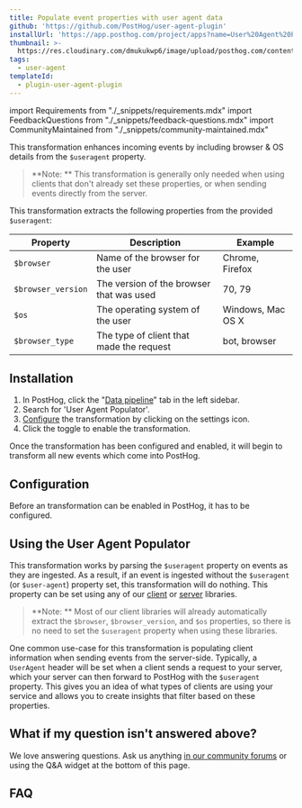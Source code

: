 ```yaml
---
title: Populate event properties with user agent data
github: 'https://github.com/PostHog/user-agent-plugin'
installUrl: 'https://app.posthog.com/project/apps?name=User%20Agent%20Populator'
thumbnail: >-
  https://res.cloudinary.com/dmukukwp6/image/upload/posthog.com/contents/cdp/thumbnails/user-agent-enhancer.png
tags:
  - user-agent
templateId: 
  - plugin-user-agent-plugin
---
```


import Requirements from "./_snippets/requirements.mdx"
import FeedbackQuestions from "./_snippets/feedback-questions.mdx"
import CommunityMaintained from "./_snippets/community-maintained.mdx"

This transformation enhances incoming events by including browser & OS details from the `$useragent` property.

> **Note: ** This transformation is generally only needed when using clients that don't already set these properties, or when sending events directly from the server.

This transformation extracts the following properties from the provided `$useragent`:

| Property | Description | Example|
| --- | --- | --- |
| `$browser` | Name of the browser for the user | Chrome, Firefox |
| `$browser_version` | The version of the browser that was used | 70, 79 |
| `$os` | The operating system of the user | Windows, Mac OS X |
| `$browser_type` | The type of client that made the request | bot, browser |

<Requirements />

## Installation

1. In PostHog, click the "[Data pipeline](https://us.posthog.com/pipeline)" tab in the left sidebar.
2. Search for 'User Agent Populator'.
3. [Configure](#configure) the transformation by clicking on the settings icon.
4. Click the toggle to enable the transformation.

Once the transformation has been configured and enabled, it will begin to transform all new events which come into PostHog.

## Configuration

Before an transformation can be enabled in PostHog, it has to be configured.

<AppParameters />

## Using the User Agent Populator

This transformation works by parsing the `$useragent` property on events as they are ingested.
As a result, if an event is ingested without the `$useragent` (or `$user-agent`) property set, this transformation will do nothing.
This property can be set using any of our [client](/docs/integrate#client-libraries) or [server](/docs/integrate#server-libraries) libraries.

> **Note: ** Most of our client libraries will already automatically extract the `$browser`, `$browser_version`, and `$os` properties, so there is no need to set the `$useragent` property when using these libraries.

One common use-case for this transformation is populating client information when sending events from the server-side. Typically, a `UserAgent` header will be set when a client sends a request to your server, which your server can then forward to PostHog with the `$useragent` property.
This gives you an idea of what types of clients are using your service and allows you to create insights that filter based on these properties.

## What if my question isn't answered above?

We love answering questions. Ask us anything [in our community forums](/questions) or using the Q&A widget at the bottom of this page.

## FAQ

<CommunityMaintained />

<FeedbackQuestions />
